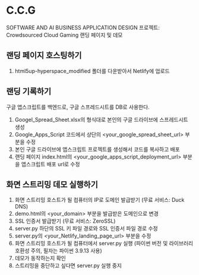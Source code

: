 # C.C.G
SOFTWARE AND AI BUSINESS APPLICATION DESIGN 프로젝트: Crowdsourced Cloud Gaming 랜딩 페이지 및 데모


## 랜딩 페이지 호스팅하기
1. html5up-hyperspace_modified 폴더를 다운받아서 Netlify에 업로드

## 랜딩 기록하기
구글 앱스크립트를 백엔드로, 구글 스프레드시트를 DB로 사용한다.
1. Googel_Spread_Sheet.xlsx의 형식대로 본인의 구글 드라이브에 스프레드시트 생성
2. Google_Apps_Script 코드에서 상단의 <your_google_spread_sheet_url> 부분을 수정
3. 본인 구글 드라이브에 앱스크립트 프로젝트를 생성해서 코드를 복사하고 배포
4. 랜딩 페이지 index.html의 <your_google_apps_script_deployment_url> 부분을 앱스크립트 배포 url로 수정

## 화면 스트리밍 데모 실행하기
1. 화면 스트리밍 호스트가 될 컴퓨터의 IP로 도메인 발급받기 (무료 서비스: Duck DNS)
2. demo.html의 <your_domain> 부분을 발급받은 도메인으로 변경
3. SSL 인증서 발급받기 (무료 서비스: ZeroSSL)
4. server.py 하단의 SSL 키 파일 경로와 SSL 인증서 파일 경로 수정
5. server.py의 <your_Netlify_landing_page_url> 부분을 수정
6. 화면 스트리밍 호스트가 될 컴퓨터에서 server.py 실행 (파이썬 버전 및 라이브러리 호환성 주의, 필자는 파이썬 3.9.13 사용)
7. 데모가 동작하는지 확인
8. 스트리밍을 중단하고 싶다면 server.py 실행 중지

